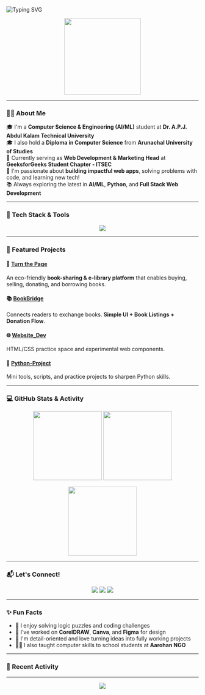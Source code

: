 <!-- Banner -->
<img src="https://readme-typing-svg.herokuapp.com?font=Fira+Code&size=28&pause=1000&center=true&vCenter=true&width=900&lines=Hi+%F0%9F%91%8B%2C+I'm+Nishant+Pandey!;Passionate+Programmer+from+India+%F0%9F%87%AE%F0%9F%87%B3;Web+Dev+%7C+AI+%26+ML+Enthusiast;Always+Learning+%E2%9C%85" alt="Typing SVG" />

<br />

<!-- Intro -->
<p align="center">
  <img src="https://media.giphy.com/media/qgQUggAC3Pfv687qPC/giphy.gif" width="200" />
</p>

---

### 👨‍💻 About Me

🎓 I'm a **Computer Science & Engineering (AI/ML)** student at **Dr. A.P.J. Abdul Kalam Technical University**  
🎓 I also hold a **Diploma in Computer Science** from **Arunachal University of Studies**  
💼 Currently serving as **Web Development & Marketing Head** at **GeeksforGeeks Student Chapter - ITSEC**  
🚀 I'm passionate about **building impactful web apps**, solving problems with code, and learning new tech!  
📚 Always exploring the latest in **AI/ML**, **Python**, and **Full Stack Web Development**

---

### 🔧 Tech Stack & Tools

<p align="center">
  <img src="https://skillicons.dev/icons?i=python,cpp,c,html,css,js,react,mysql,firebase,androidstudio,git,github,aws,figma,vscode" />
</p>

---

### 📌 Featured Projects

#### 🚀 [Turn the Page](https://github.com/Niishant11/Turn-The-Page)  
An eco-friendly **book-sharing & e-library platform** that enables buying, selling, donating, and borrowing books.

#### 📚 [BookBridge](https://github.com/Niishant11/BookBridge)  
Connects readers to exchange books. **Simple UI + Book Listings + Donation Flow**.

#### 🌐 [Website_Dev](https://github.com/Niishant11/WebSite_Dev)  
HTML/CSS practice space and experimental web components.

#### 🐍 [Python-Project](https://github.com/Niishant11/Python-Project)  
Mini tools, scripts, and practice projects to sharpen Python skills.

---

### 💻 GitHub Stats & Activity

<p align="center">
  <img src="https://github-readme-stats.vercel.app/api?username=niishant11&theme=tokyonight&show_icons=true&count_private=true" height="180"/>
  <img src="https://github-readme-stats.vercel.app/api/top-langs/?username=niishant11&layout=compact&theme=tokyonight" height="180"/>
</p>

<p align="center">
  <img src="https://github-readme-streak-stats.herokuapp.com/?user=niishant11&theme=tokyonight" height="180"/>
</p>

---

### 📬 Let's Connect!

<p align="center">
  <a href="https://www.linkedin.com/in/nishant-pandey-10415326a/"><img src="https://img.shields.io/badge/LinkedIn-blue?style=for-the-badge&logo=linkedin&logoColor=white" /></a>
  <a href="https://github.com/Niishant11"><img src="https://img.shields.io/badge/GitHub-100000?style=for-the-badge&logo=github&logoColor=white" /></a>
  <a href="mailto:nishantpandey1896@gmail.com"><img src="https://img.shields.io/badge/Email-D14836?style=for-the-badge&logo=gmail&logoColor=white" /></a>
</p>

---

### ✨ Fun Facts

- 🧠 I enjoy solving logic puzzles and coding challenges  
- 🎨 I’ve worked on **CorelDRAW**, **Canva**, and **Figma** for design  
- 🎯 I'm detail-oriented and love turning ideas into fully working projects  
- 🧑‍🏫 I also taught computer skills to school students at **Aarohan NGO**

---

### 📝 Recent Activity

<!--START_SECTION:activity-->
<!--END_SECTION:activity-->

---

<p align="center">
  <img src="https://capsule-render.vercel.app/api?type=waving&color=0:00bfff,100:1e90ff&height=100&section=footer" />
</p>

